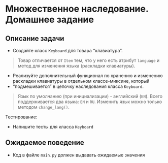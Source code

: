 # Множественное наследование. Домашнее задание

## Описание задачи

- Создайте класс `Keyboard` для товара “клавиатура”. 

> Товар отличается от `Item` тем, что у него есть атрибут `language` и метод для изменения языка (раскладки клавиатуры). 

- Реализуйте дополнительный функционал по хранению и изменению раскладки клавиатуры в отдельном классе-миксине, который
- “подмешивается” в цепочку наследования класса `Keyboard`.

> Язык по умолчанию (при инициализации) - английский (`EN`). Всего поддерживается два языка: `EN` и `RU`.
> Изменить язык можно только методом `change_lang()`.

Тестирование:
- Напишите тесты для класса `Keyboard`

## Ожидаемое поведение
- Код в файле `main.py` должен выдавать ожидаемые значения
